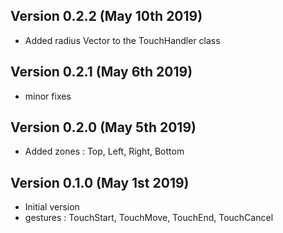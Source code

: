 Version 0.2.2 (May 10th 2019)
-----------------------------
 * Added radius Vector to the TouchHandler class

Version 0.2.1 (May 6th 2019)
-----------------------------
 * minor fixes

Version 0.2.0 (May 5th 2019)
-----------------------------
 * Added zones : Top, Left, Right, Bottom

Version 0.1.0 (May 1st 2019)
-----------------------------
 * Initial version
 * gestures : TouchStart, TouchMove, TouchEnd, TouchCancel
